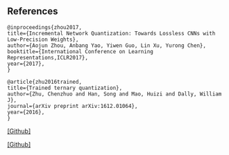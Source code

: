 ## References
```
@inproceedings{zhou2017,
title={Incremental Network Quantization: Towards Lossless CNNs with Low-Precision Weights},
author={Aojun Zhou, Anbang Yao, Yiwen Guo, Lin Xu, Yurong Chen},
booktitle={International Conference on Learning Representations,ICLR2017},
year={2017},
}

@article{zhu2016trained,
title={Trained ternary quantization},
author={Zhu, Chenzhuo and Han, Song and Mao, Huizi and Dally, William J},
journal={arXiv preprint arXiv:1612.01064},
year={2016},
}
```
[[Github]](https://github.com/Mxbonn/INQ-pytorch)

[[Github]](https://github.com/TropComplique/trained-ternary-quantization)


